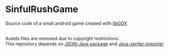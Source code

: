 # SinfulRushGame

Source code of a small android game created with [libGDX](https://libgdx.badlogicgames.com/) <br><br>

Assets files are removed due to copyright restrictions.<br>
This repository depends on [JSON-Java package](https://github.com/stleary/JSON-java) and [Java-spriter-importer](https://github.com/Trixt0r/spriter)
